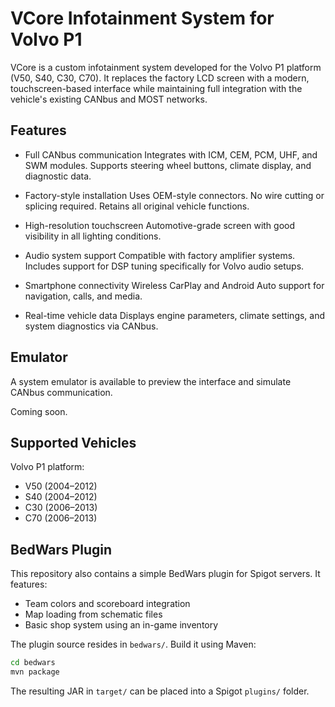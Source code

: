 # VCore Infotainment System for Volvo P1

VCore is a custom infotainment system developed for the Volvo P1 platform (V50, S40, C30, C70). It replaces the factory LCD screen with a modern, touchscreen-based interface while maintaining full integration with the vehicle's existing CANbus and MOST networks.

## Features

- Full CANbus communication
  Integrates with ICM, CEM, PCM, UHF, and SWM modules. Supports steering wheel buttons, climate display, and diagnostic data.

- Factory-style installation
  Uses OEM-style connectors. No wire cutting or splicing required. Retains all original vehicle functions.

- High-resolution touchscreen
  Automotive-grade screen with good visibility in all lighting conditions.

- Audio system support
  Compatible with factory amplifier systems. Includes support for DSP tuning specifically for Volvo audio setups.

- Smartphone connectivity
  Wireless CarPlay and Android Auto support for navigation, calls, and media.

- Real-time vehicle data
  Displays engine parameters, climate settings, and system diagnostics via CANbus.

## Emulator

A system emulator is available to preview the interface and simulate CANbus communication.

Coming soon.

## Supported Vehicles

Volvo P1 platform:

- V50 (2004–2012)
- S40 (2004–2012)
- C30 (2006–2013)
- C70 (2006–2013)

## BedWars Plugin

This repository also contains a simple BedWars plugin for Spigot servers. It features:
- Team colors and scoreboard integration
- Map loading from schematic files
- Basic shop system using an in-game inventory

The plugin source resides in `bedwars/`. Build it using Maven:

```bash
cd bedwars
mvn package
```

The resulting JAR in `target/` can be placed into a Spigot `plugins/` folder.
